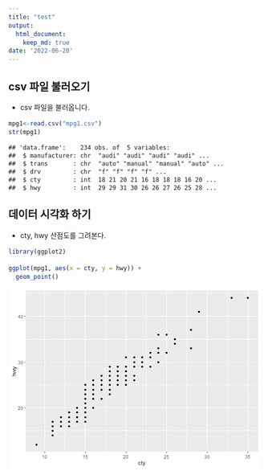 ```yaml
---
title: "test"
output:
  html_document:
    keep_md: true
date: '2022-06-20'
---
```




## csv 파일 불러오기
- csv 파일을 불러옵니다.


```r
mpg1<-read.csv("mpg1.csv")
str(mpg1)
```

```
## 'data.frame':	234 obs. of  5 variables:
##  $ manufacturer: chr  "audi" "audi" "audi" "audi" ...
##  $ trans       : chr  "auto" "manual" "manual" "auto" ...
##  $ drv         : chr  "f" "f" "f" "f" ...
##  $ cty         : int  18 21 20 21 16 18 18 18 16 20 ...
##  $ hwy         : int  29 29 31 30 26 26 27 26 25 28 ...
```

## 데이터 시각화 하기
- cty, hwy 산점도를 그려본다. 

```r
library(ggplot2)

ggplot(mpg1, aes(x = cty, y = hwy)) + 
  geom_point()
```

![](test_files/figure-html/unnamed-chunk-2-1.png)<!-- -->






